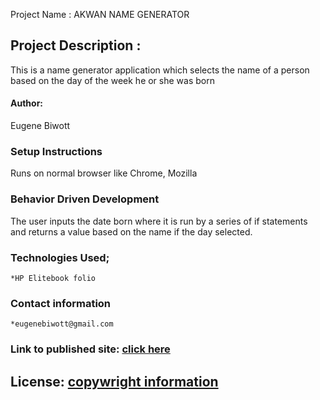  Project Name : 
AKWAN NAME GENERATOR

## Project Description :
This is a name generator application which selects the name of a person based on the day of the week he or she was born

#### Author: 
Eugene Biwott

### Setup Instructions
Runs on normal browser like Chrome, Mozilla
### Behavior Driven Development
The user inputs the date born where it is run by a series of if statements and returns a value based on the name if the day selected.

### Technologies Used;
    *HP Elitebook folio

### Contact information

    *eugenebiwott@gmail.com

### Link to published site: [click here]()

## License: [copywright information](https://raw.githubusercontent.com/geeker254/Akwan-name-generator/master/LICENSE)